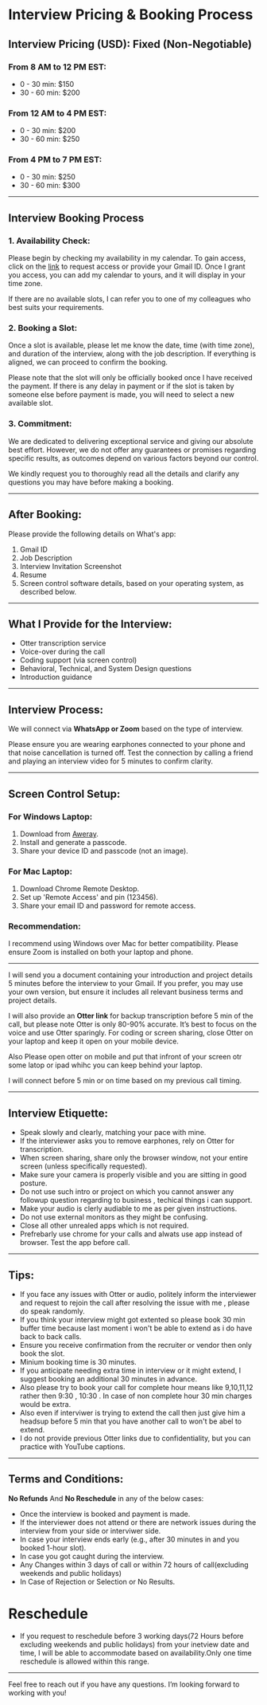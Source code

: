 # Interview Pricing & Booking Process

## Interview Pricing (USD): Fixed (Non-Negotiable)


### From 8 AM to 12 PM EST:
- 0  - 30 min: $150
- 30 - 60 min: $200

### From 12 AM to 4 PM EST:
- 0  - 30 min: $200
- 30 - 60 min: $250

### From 4 PM to 7 PM EST:
- 0  - 30 min: $250
- 30 - 60 min: $300

---

## Interview Booking Process

### 1. Availability Check:
Please begin by checking my availability in my calendar. To gain access, click on the [link](https://calendar.google.com/calendar/u/0?cid=bmlybWFscmVud2FsQGdtYWlsLmNvbQ) to request access or provide your Gmail ID. Once I grant you access, you can add my calendar to yours, and it will display in your time zone.

If there are no available slots, I can refer you to one of my colleagues who best suits your requirements.

### 2. Booking a Slot:
Once a slot is available, please let me know the date, time (with time zone), and duration of the interview, along with the job description. If everything is aligned, we can proceed to confirm the booking.

Please note that the slot will only be officially booked once I have received the payment. If there is any delay in payment or if the slot is taken by someone else before payment is made, you will need to select a new available slot.

### 3. Commitment:
We are dedicated to delivering exceptional service and giving our absolute best effort. However, we do not offer any guarantees or promises regarding specific results, as outcomes depend on various factors beyond our control.

We kindly request you to thoroughly read all the details and clarify any questions you may have before making a booking.

---

## After Booking:

Please provide the following details on What's app:
1. Gmail ID
2. Job Description
3. Interview Invitation Screenshot
4. Resume
5. Screen control software details, based on your operating system, as described below.

---

## What I Provide for the Interview:
- Otter transcription service
- Voice-over during the call
- Coding support (via screen control)
- Behavioral, Technical, and System Design questions
- Introduction guidance

---

## Interview Process:

We will connect via **WhatsApp or Zoom** based on the type of interview.

Please ensure you are wearing earphones connected to your phone and that noise cancellation is turned off. Test the connection by calling a friend and playing an interview video for 5 minutes to confirm clarity.

---

## Screen Control Setup:

### For Windows Laptop:
1. Download from [Aweray](https://sun.aweray.com/en/download).
2. Install and generate a passcode.
3. Share your device ID and passcode (not an image).

### For Mac Laptop:
1. Download Chrome Remote Desktop.
2. Set up 'Remote Access' and pin (123456).
3. Share your email ID and password for remote access.

### Recommendation:
I recommend using Windows over Mac for better compatibility. Please ensure Zoom is installed on both your laptop and phone.

---

I will send you a document containing your introduction and project details 5 minutes before the interview to your Gmail. If you prefer, you may use your own version, but ensure it includes all relevant business terms and project details.

I will also provide an **Otter link** for backup transcription before 5 min of the call, but please note Otter is only 80-90% accurate. It’s best to focus on the voice and use Otter sparingly. For coding or screen sharing, close Otter on your laptop and keep it open on your mobile device.

Also Please open otter on mobile and put that infront of your screen otr some latop or ipad whihc you can keep behind your laptop.

I will connect before 5 min or on time based on my previous call timing.


---

## Interview Etiquette:

- Speak slowly and clearly, matching your pace with mine.
- If the interviewer asks you to remove earphones, rely on Otter for transcription.
- When screen sharing, share only the browser window, not your entire screen (unless specifically requested).
- Make sure your camera is properly visible and you are sitting in good posture.
- Do not use such intro or project on which you cannot answer any followup question regarding to business , techical things i can support.
- Make your audio is clerly audiable to me as per given instructions.
- Do not use external  monitors as they might be confusing.
- Close all other unrealed apps which is not required.
- Prefrebarly use chrome for your calls and alwats use app instead of browser. Test the app before call.

---

## Tips:

- If you face any issues with Otter or audio, politely inform the interviewer and request to rejoin the call after resolving the issue with me , please do speak randomly.
- If you think your interview might got extented so please book 30 min buffer time because last moment i won't be able to extend as i do have back to back calls.
- Ensure you receive confirmation from the recruiter or vendor then only book the slot.
- Minium booking time is 30 minutes.
- If you anticipate needing extra time in interview or it might extend, I suggest booking an additional 30 minutes in advance.
- Also please try to book your call for complete hour means like 9,10,11,12 rather then 9:30 , 10:30 . In case of non complete hour 30 min charges would be extra.
- Also even if interviwer is trying to extend the call then just give him a headsup before 5 min that you have another call to won't be abel to extend.
- I do not provide previous Otter links due to confidentiality, but you can practice with YouTube captions.
  
---

## Terms and Conditions:
**No Refunds** And **No Reschedule** in any of the below cases:
- Once the interview is booked and payment is made.
- If the interviewer does not attend or there are network issues during the interview from your side or interviwer side.
- In case your interview ends early (e.g., after 30 minutes in and you booked 1-hour slot).
- In case you got caught during the interview.
- Any Changes within 3 days of call or within 72 hours of call(excluding weekends and public holidays)
- In Case of Rejection or Selection or No Results.

# Reschedule 
- If you request to reschedule before 3 working days(72 Hours before excluding weekends and public holidays) from your inetview date and time, I will be able to accommodate based on availability.Only one time reschedule is allowed within this range.

---

Feel free to reach out if you have any questions. I’m looking forward to working with you!
